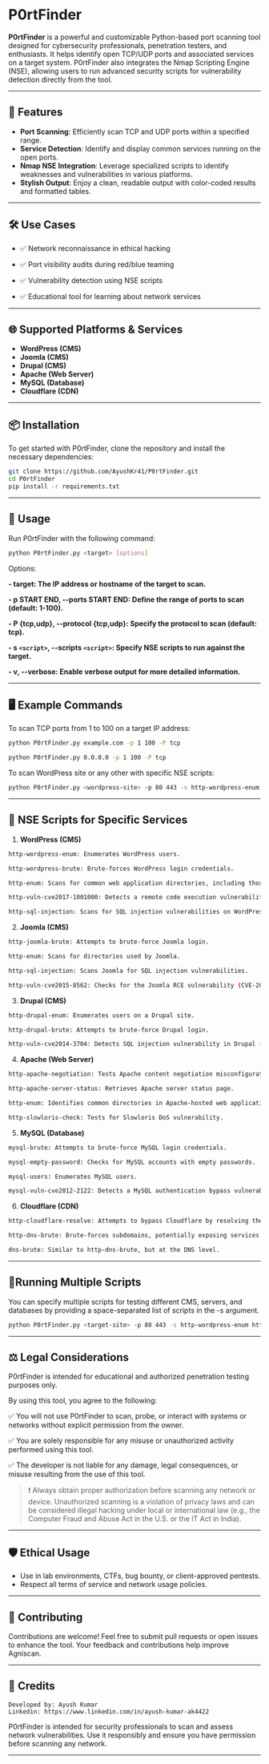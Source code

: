 # P0rtFinder

**P0rtFinder** is a powerful and customizable Python-based port scanning tool designed for cybersecurity professionals, penetration testers, and enthusiasts. It helps identify open TCP/UDP ports and associated services on a target system. P0rtFinder also integrates the Nmap Scripting Engine (NSE), allowing users to run advanced security scripts for vulnerability detection directly from the tool.

---

## **🚀 Features**

-  **Port Scanning**: Efficiently scan TCP and UDP ports within a specified range.
-  **Service Detection**: Identify and display common services running on the open ports.
-  **Nmap NSE Integration**: Leverage specialized scripts to identify weaknesses and vulnerabilities in various platforms.
-  **Stylish Output**: Enjoy a clean, readable output with color-coded results and formatted tables.
---

## **🛠️ Use Cases**
- ✅ Network reconnaissance in ethical hacking

- ✅ Port visibility audits during red/blue teaming

- ✅ Vulnerability detection using NSE scripts

- ✅ Educational tool for learning about network services

---

## **🌐 Supported Platforms & Services**

- **WordPress (CMS)**
- **Joomla (CMS)**
- **Drupal (CMS)**
- **Apache (Web Server)**
- **MySQL (Database)**
- **Cloudflare (CDN)**

---

## **📦 Installation**

To get started with P0rtFinder, clone the repository and install the necessary dependencies:

```bash
git clone https://github.com/AyushKr41/P0rtFinder.git
cd P0rtFinder
pip install -r requirements.txt
```

---

## **🎯 Usage**
Run P0rtFinder with the following command:
```bash
python P0rtFinder.py <target> [options]
```
Options:

**- target: The IP address or hostname of the target to scan.**

**- p START END, --ports START END: Define the range of ports to scan (default: 1-100).**

**- P {tcp,udp}, --protocol {tcp,udp}: Specify the protocol to scan (default: tcp).**

**- s `<script>`, --scripts `<script>`: Specify NSE scripts to run against the target.**

**- v, --verbose: Enable verbose output for more detailed information.**

---

## **🖥️ Example Commands**
To scan TCP ports from 1 to 100 on a target IP address:
```bash
python P0rtFinder.py example.com -p 1 100 -P tcp
```
```bash
python P0rtFinder.py 0.0.0.0 -p 1 100 -P tcp
```
To scan WordPress site or any other with specific NSE scripts:
```bash
python P0rtFinder.py <wordpress-site> -p 80 443 -s http-wordpress-enum http-wordpress-brute

```
---
## 📜 **NSE Scripts for Specific Services**
1.   **WordPress (CMS)**
```bash
http-wordpress-enum: Enumerates WordPress users.

http-wordpress-brute: Brute-forces WordPress login credentials.

http-enum: Scans for common web application directories, including those used by WordPress.

http-vuln-cve2017-1001000: Detects a remote code execution vulnerability (CVE-2017-1001000).

http-sql-injection: Scans for SQL injection vulnerabilities on WordPress.
```
2. **Joomla (CMS)**
```bash
http-joomla-brute: Attempts to brute-force Joomla login.

http-enum: Scans for directories used by Joomla.

http-sql-injection: Scans Joomla for SQL injection vulnerabilities.

http-vuln-cve2015-8562: Checks for the Joomla RCE vulnerability (CVE-2015-8562).

```
3. **Drupal (CMS)**
```bash
http-drupal-enum: Enumerates users on a Drupal site.

http-drupal-brute: Attempts to brute-force Drupal login.

http-vuln-cve2014-3704: Detects SQL injection vulnerability in Drupal (CVE-2014-3704).
```
4. **Apache (Web Server)**
```bash
http-apache-negotiation: Tests Apache content negotiation misconfigurations.

http-apache-server-status: Retrieves Apache server status page.

http-enum: Identifies common directories in Apache-hosted web applications.

http-slowloris-check: Tests for Slowloris DoS vulnerability.
```
5. **MySQL (Database)**
```bash
mysql-brute: Attempts to brute-force MySQL login credentials.

mysql-empty-password: Checks for MySQL accounts with empty passwords.

mysql-users: Enumerates MySQL users.

mysql-vuln-cve2012-2122: Detects a MySQL authentication bypass vulnerability (CVE-2012-2122).
```
6. **Cloudflare (CDN)**
```bash
http-cloudflare-resolve: Attempts to bypass Cloudflare by resolving the origin IP of a website.

http-dns-brute: Brute-forces subdomains, potentially exposing services not protected by Cloudflare.

dns-brute: Similar to http-dns-brute, but at the DNS level.
```

---
## 📜**Running Multiple Scripts**
You can specify multiple scripts for testing different CMS, servers, and databases by providing a space-separated list of scripts in the -s argument.
```bash
python P0rtFinder.py <target-site> -p 80 443 -s http-wordpress-enum http-enum http-sql-injection
```
---
## **⚖️ Legal Considerations**
P0rtFinder is intended for educational and authorized penetration testing purposes only.

By using this tool, you agree to the following:

✅ You will not use P0rtFinder to scan, probe, or interact with systems or networks without explicit permission from the owner.

✅ You are solely responsible for any misuse or unauthorized activity performed using this tool.

✅ The developer is not liable for any damage, legal consequences, or misuse resulting from the use of this tool.

>❗ Always obtain proper authorization before scanning any network or device. Unauthorized scanning is a violation of privacy laws and can be considered illegal hacking under local or international law (e.g., the Computer Fraud and Abuse Act in the U.S. or the IT Act in India).

---
## **🛡️ Ethical Usage**
- Use in lab environments, CTFs, bug bounty, or client-approved pentests.
- Respect all terms of service and network usage policies.
---
## **🤝 Contributing**
Contributions are welcome! Feel free to submit pull requests or open issues to enhance the tool. Your feedback and contributions help improve Agniscan.

---

## **🙌 Credits**

    Developed by: Ayush Kumar
    Linkedin: https://www.linkedin.com/in/ayush-kumar-ak4422 

P0rtFinder is intended for security professionals to scan and assess network vulnerabilities. Use it responsibly and ensure you have permission before scanning any network.

---